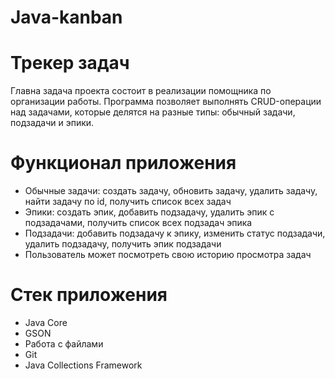 # Java-kanban
# Трекер задач
Главна задача проекта состоит в реализации помощника по организации работы. Программа позволяет выполнять CRUD-операции над задачами, которые делятся на разные типы: обычный задачи, подзадачи и эпики.

# Функционал приложения
* Обычные задачи: создать задачу, обновить задачу, удалить задачу, найти задачу по id, получить список всех задач
* Эпики: создать эпик, добавить подзадачу, удалить эпик с подзадачами, получить список всех подзадач эпика
* Подзадачи: добавить подзадачу к эпику, изменить статус подзадачи, удалить подзадачу, получить эпик подзадачи
* Пользователь может посмотреть свою историю просмотра задач

# Стек приложения
* Java Core
* GSON
* Работа с файлами
* Git
* Java Collections Framework
